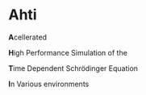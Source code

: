 # Ahti


**A**cellerated

**H**igh Performance Simulation of the 

**T**ime Dependent Schrödinger Equation

**I**n Various environments

 
